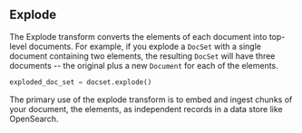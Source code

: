 ## Explode

The Explode transform converts the elements of each document into top-level documents. For example, if you explode a ``DocSet`` with a single document containing two elements, the resulting ``DocSet`` will have three documents -- the original plus a new ``Document`` for each of the elements.

```python
exploded_doc_set = docset.explode()
```

The primary use of the explode transform is to embed and ingest chunks of your document, the elements, as independent records in a data store like OpenSearch.